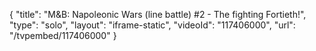 {
    "title": "M&B: Napoleonic Wars (line battle) #2 - The fighting Fortieth!",
    "type": "solo",
    "layout": "iframe-static",
    "videoId": "117406000",
    "url": "\/tvpembed\/117406000"
}